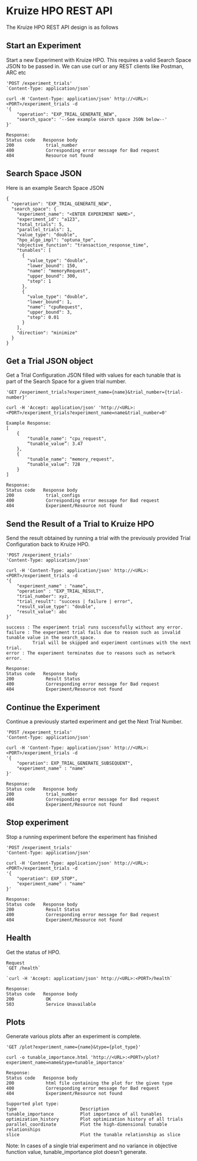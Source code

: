 # Kruize HPO REST API
The Kruize HPO REST API design is as follows

##  Start an Experiment
Start a new Experiment with Kruize HPO. This requires a valid Search Space JSON to be passed in. We can use curl or any REST clients like Postman, ARC etc

```
'POST /experiment_trials'
`Content-Type: application/json`

curl -H 'Content-Type: application/json' http://<URL>:<PORT>/experiment_trials -d 
'{
    "operation": "EXP_TRIAL_GENERATE_NEW",
    "search_space": '--See example search space JSON below--'
}'

Response:
Status code   Response body
200            trial_number
400            Corresponding error message for Bad request
404            Resource not found    
```

## Search Space JSON
Here is an example Search Space JSON
```
{
  "operation": "EXP_TRIAL_GENERATE_NEW",
  "search_space": {
    "experiment_name": "<ENTER EXPERIMENT NAME>",
    "experiment_id": "a123",
    "total_trials": 5,
    "parallel_trials": 1,
    "value_type": "double",
    "hpo_algo_impl": "optuna_tpe",
    "objective_function": "transaction_response_time",
    "tunables": [
      {
        "value_type": "double",
        "lower_bound": 150,
        "name": "memoryRequest",
        "upper_bound": 300,
        "step": 1
      },
      {
        "value_type": "double",
        "lower_bound": 1,
        "name": "cpuRequest",
        "upper_bound": 3,
        "step": 0.01
      }
    ],
    "direction": "minimize"
  }
}
```

## Get a Trial JSON object
Get a Trial Configuration JSON filled with values for each tunable that is part of the Search Space for a given trial number.
```
'GET /experiment_trials?experiment_name={name}&trial_number={trial-number}'

curl -H 'Accept: application/json' 'http://<URL>:<PORT>/experiment_trials?experiment_name=name&trial_number=0'

Example Response:
[
    {
        "tunable_name": "cpu_request",
        “tunable_value”: 3.47
    },
    {
        "tunable_name": "memory_request",
        “tunable_value”: 728
    }
]

Response:
Status code   Response body
200            trial_configs
400            Corresponding error message for Bad request
404            Experiment/Resource not found   
```
## Send the Result of a Trial to Kruize HPO
Send the result obtained by running a trial with the previously provided Trial Configuration back to Kruize HPO.

```
'POST /experiment_trials'
'Content-Type: application/json'

curl -H 'Content-Type: application/json' http://<URL>:<PORT>/experiment_trials -d 
‘{
    "experiment_name" : "name",
    "operation" : "EXP_TRIAL_RESULT",
    "trial_number": xyz,
    "trial_result": "success | failure | error",
    "result_value_type": "double",
    "result_value": abc
}’

success : The experiment trial runs successfully without any error.
failure : The experiment trial fails due to reason such as invalid tunable value in the search_space. 
          Trial will be skipped and experiment continues with the next trial. 
error : The experiment terminates due to reasons such as network error. 
   
Response:
Status code   Response body
200            Result Status
400            Corresponding error message for Bad request
404            Experiment/Resource not found 
```

## Continue the Experiment
Continue a previously started experiment and get the Next Trial Number.

```
'POST /experiment_trials'
'Content-Type: application/json'

curl -H 'Content-Type: application/json' http://<URL>:<PORT>/experiment_trials -d 
'{
    "operation": EXP_TRIAL_GENERATE_SUBSEQUENT",
    "experiment_name" : "name"
}'

Response:
Status code   Response body
200            trial_number
400            Corresponding error message for Bad request
404            Experiment/Resource not found
```

## Stop experiment
Stop a running experiment before the experiment has finished

```
'POST /experiment_trials'
'Content-Type: application/json'

curl -H 'Content-Type: application/json' http://<URL>:<PORT>/experiment_trials -d 
'{
    "operation": EXP_STOP",
    "experiment_name" : "name"
}'

Response:
Status code   Response body
200            Result Status
400            Corresponding error message for Bad request
404            Experiment/Resource not found 
```

##  Health
Get the status of HPO.

```
Request
`GET /health`

`curl -H 'Accept: application/json' http://<URL>:<PORT>/health`

Response:
Status code   Response body
200            OK
503            Service Unavailable
```

## Plots
Generate various plots after an experiment is complete.
```
'GET /plot?experiment_name={name}&type={plot_type}'

curl -o tunable_importance.html 'http://<URL>:<PORT>/plot?experiment_name=name&type=tunable_importance'

Response:
Status code   Response body
200            html file containing the plot for the given type
400            Corresponding error message for Bad request
404            Experiment/Resource not found   

Supported plot type:
type                        Description
tunable_importance          Plot importance of all tunables
optimization_history        Plot optimization history of all trials
parallel_coordinate         Plot the high-dimensional tunable relationships
slice                       Plot the tunable relationship as slice
```
Note: In cases of a single trial experiment and no variance in objective function value, tunable_importance plot doesn't generate.
